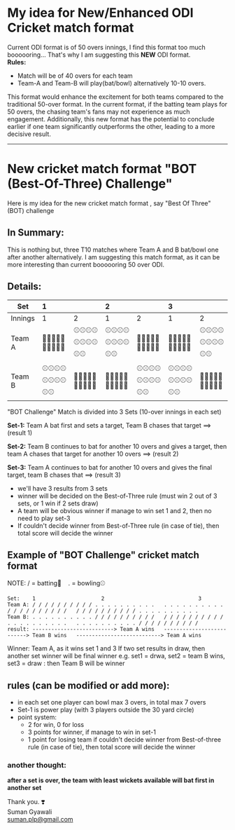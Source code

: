 # My idea for New/Enhanced ODI Cricket match format
Current ODI format is of 50 overs innings, I find this format too much boooooring... That's why I am suggesting this **NEW** ODI format.  
**Rules:**  
* Match will be of 40 overs for each team
* Team-A and Team-B will play(bat/bowl) alternatively 10-10 overs.
   
This format would enhance the excitement for both teams compared to the traditional 50-over format. In the current format, if the batting team plays for 50 overs, the chasing team's fans may not experience as much engagement.
Additionally, this new format has the potential to conclude earlier if one team significantly outperforms the other, leading to a more decisive result.

----
# New cricket match format "BOT (Best-Of-Three) Challenge"

Here is my idea for the new cricket match format , say "Best Of Three" (BOT) challenge

## In Summary:
This is nothing but, three T10 matches where Team A and B bat/bowl one after another alternatively.
I am suggesting this match format, as it can be more interesting than current boooooring 50 over ODI.

## Details:
|   Set   | 1          |            | 2          |            | 3          |            |
|---------|:-----------|------------|:-----------|------------|:-----------|------------|
| Innings | 1          | 2          | 1          | 2          | 1          | 2          |
| Team A  | 🏏🏏🏏🏏🏏🏏🏏🏏🏏🏏 | ⚾⚾⚾⚾⚾⚾⚾⚾⚾⚾ | ⚾⚾⚾⚾⚾⚾⚾⚾⚾⚾ | 🏏🏏🏏🏏🏏🏏🏏🏏🏏🏏 | 🏏🏏🏏🏏🏏🏏🏏🏏🏏🏏 | ⚾⚾⚾⚾⚾⚾⚾⚾⚾⚾ |
| Team B  | ⚾⚾⚾⚾⚾⚾⚾⚾⚾⚾ | 🏏🏏🏏🏏🏏🏏🏏🏏🏏🏏 | 🏏🏏🏏🏏🏏🏏🏏🏏🏏🏏 | ⚾⚾⚾⚾⚾⚾⚾⚾⚾⚾ | ⚾⚾⚾⚾⚾⚾⚾⚾⚾⚾ | 🏏🏏🏏🏏🏏🏏🏏🏏🏏🏏 |

"BOT Challenge" Match is divided into 3 Sets (10-over innings in each set)

**Set-1:** Team A bat first and sets a target, Team B chases that target ==> (result 1)  

**Set-2:** Team B continues to bat for another 10 overs and gives a target, then team A chases that target for another 10 overs ==> (result 2)  

**Set-3:** Team A continues to bat for another 10 overs and gives the final target, team B chases that ==> (result 3)  

- we'll have 3 results from 3 sets
- winner will be decided on the Best-of-Three rule (must win 2 out of 3 sets, or 1 win if 2 sets draw)
- A team will be obvious winner if manage to win set 1 and 2, then no need to play set-3
- If couldn't decide winner from Best-of-Three rule (in case of tie), then total score will decide the winner 

## Example of "BOT Challenge" cricket match format 
NOTE: / = batting🏏     . = bowling⚾
```
Set:    1				 	  2    				             3
Team A: / / / / / / / / / / . . . . . . . . . .   . . . . . . . . . . / / / / / / / / / /   / / / / / / / / / / . . . . . . . . . .
Team B: . . . . . . . . . . / / / / / / / / / /   / / / / / / / / / / . . . . . . . . . .   . . . . . . . . . . / / / / / / / / / /
result: --------------------------> Team A wins   --------------------------> Team B wins   ---------------------------> Team A wins  
```
Winner: Team A, as it wins set 1 and 3
If two set results in draw, then another set winner will be final winner
e.g. set1 = drwa, set2 = team B wins, set3 = draw : then Team B will be winner

## rules (can be modified or add more):
- in each set one player can bowl max 3 overs, in total max 7 overs
- Set-1 is power play (with 3 players outside the 30 yard circle)
- point system:
  * 2 for win, 0 for loss
  * 3 points for winner, if manage to win in set-1
  * 1 point for losing team if couldn't decide winner from Best-of-three rule (in case of tie), then total score will decide the winner

### another thought:
**after a set is over, the team with least wickets available will bat first in another set**


Thank you. ❣️  
Suman Gyawali  
suman.plp@gmail.com
